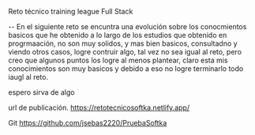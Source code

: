 Reto técnico training league Full Stack

-- En el siguiente reto se encuntra una evolución sobre los conocmientos basicos que he obtenido a lo largo de los estudios que obtenido en progrmaación, no son muy solidos, y mas bien basicos, consultadno y viendo otros casos, logre contruir algo, tal vez no sea igual al reto, pero creo que algunos puntos los logre al menos plantear, claro esta mis conocimientos son muy basicos y debido a eso no logre terminarlo todo iaugl al reto.

espero sirva de algo

url de publicación. https://retotecnicosoftka.netlify.app/

Git https://github.com/jsebas2220/PruebaSoftka